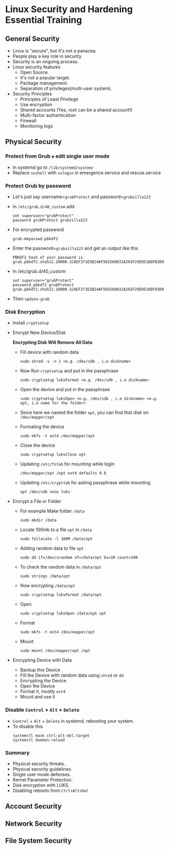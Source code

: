 # Linux Security and Hardening Essential Training

## General Security
* Linux is "secure", but it's not a panacea.
* People play a key role in security.
* Security is an ongoing process.
* Linux security features
	* Open Source.
	* It's not a popular target.
	* Package management.
	* Separation of privileges(multi-user system).
* Security Principles
	* Principles of Least Privilege
	* Use encryption
	* Shared accounts (Yes, root can be a shared account!)
	* Multi-factor authentication
	* Firewall
	* Monitoring logs

## Physical Security

### Protect from Grub `e` edit single user mode
* In systemd go to `/lib/systemd/system/`
* Replace `sushell` with `sulogin` in emergence.service and rescue.service

### Protect Grub by password
* Let's just say username=`grubProtect` and password=`grubzilla123`
* In `/etc/grub.d/40_custom` add

	```
	set superuser="grubProtect"
	password grubProtect grubzilla123
	```

* For encrypted password
		
	```
	grub-mkpasswd-pbkdf2
	```

* Enter the password=`grubzilla123` and get an output like this

	```
	PBKDF2 hash of your password is grub.pbkdf2.sha512.10000.1CAEF371E5B24AF502560031A265F29E0518DF83D930640253B3D938D8DC40271578C2BDF293AE139C5F54D56DAA5800184603ECC5BDAA75A68EBF7304B1C409.DDA7417797A13B4B52197034066C5A1964C2776864DA507F2A73E62D79692C00D86D63353DD936CDB1517EBB1A2729D4252E237E0A2C89433E2CFE4C8AA4D050
	```
	
* In /etc/grub.d/40_custom
		
	```
	set superuser="grubProtect"
	password_pbkdf2 grubProtect grub.pbkdf2.sha512.10000.1CAEF371E5B24AF502560031A265F29E0518DF83D930640253B3D938D8DC40271578C2BDF293AE139C5F54D56DAA5800184603ECC5BDAA75A68EBF7304B1C409.DDA7417797A13B4B52197034066C5A1964C2776864DA507F2A73E62D79692C00D86D63353DD936CDB1517EBB1A2729D4252E237E0A2C89433E2CFE4C8AA4D050
	```

* Then `update-grub`

### Disk Encryption
* Install `cryptsetup`
* Encrypt New Device/Disk

	**Encrypting Disk Will Remove All Data**

	* Fill device with random data

		```  
		sudo shred -v -n 1 <e.g. /dev/sdb , i.e diskname>
		```

	* Now Run `cryptsetup`	and put in the passphrase

		```
		sudo cryptsetup luksFormat <e.g. /dev/sdb , i.e diskname>
		```

	* Open the device and put in the passphrase

		```
		sudo cryptsetup luksOpen <e.g. /dev/sdb , i.e diskname> <e.g. opt, i.e name for the folder>
		```

	* Since here we named the folder `opt`, you can find that disk on `/dev/mapper/opt` 

	* Formating the device 

		```
		sudo mkfs -t ext4 /dev/mapper/opt
		```

	* Close the device

		```
		sudo cryptsetup luksClose opt
		```

	* Updating `/etc/fstab` for mounting while login

		```
		/dev/mapper/opt /opt ext4 defaults 0 0
		```

	* Updating `/etc/crypttab` for asking passphrase while mounting

		```
		opt /dev/sdb none luks
		```

* Encrypt a File or Folder
	* For example Make folder `/data`

		```
		sudo mkdir /data
		```

	* Locate 100mb to a file `opt` in `/data`
		
		```
		sudo fallocate -l 100M /data/opt
		```
	
	* Adding random data to file `opt`
		```
		sudo dd if=/dev/urandom of=/data/opt bs=1M count=100
		```

	* To check the random data in `/data/opt`

		```
		sudo strings /data/opt
		```

	* Now encrypting `/data/opt`

		```
		sudo cryptsetup luksFormat /data/opt
		```

	* Open

		```
		sudo cryptsetup luksOpen /data/opt opt
		```

	* Format	

		```
		sudo mkfs -t ext4 /dev/mapper/opt
		```

	* Mount

		```
		sudo mount /dev/mapper/opt /opt
		```

* Encrypting Device with Data
	* Backup this Device
	* Fill the Device with random data using `shred` or `dd`
	* Encrypting the Device
	* Open the Device
	* Format it, mostly `ext4`
	* Mount and use it

### Disable `Control` + `Alt` + `Delete`

* `Control` + `Alt` + `Delete` in systemd, rebooting your system.
* To disable this
	```
	systemctl mask ctrl-alt-del.target
	systemctl daemon-reload
	```
### Summary
* Physical security threats.
* Physical security guidelines.
* Single user mode defenses.
* Kernel Parameter Protection.
* Disk encryption with LUKS.
* Disabling reboots from `Ctrl+Alt+Del`

## Account Security

## Network Security 

## File System Security 
